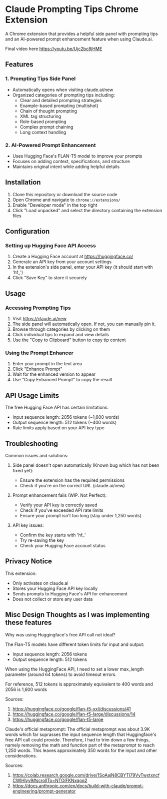 # Claude Prompting Tips Chrome Extension

A Chrome extension that provides a helpful side panel with prompting tips and an AI-powered prompt enhancement feature when using Claude.ai.

Final video here https://youtu.be/Ujc2bc8jHME

## Features

### 1. Prompting Tips Side Panel
- Automatically opens when visiting claude.ai/new
- Organized categories of prompting tips including:
  - Clear and detailed prompting strategies
  - Example-based prompting (multishot)
  - Chain of thought prompting
  - XML tag structuring
  - Role-based prompting
  - Complex prompt chaining
  - Long context handling

### 2. AI-Powered Prompt Enhancement
- Uses Hugging Face's FLAN-T5 model to improve your prompts
- Focuses on adding context, specifications, and structure
- Maintains original intent while adding helpful details

## Installation

1. Clone this repository or download the source code
2. Open Chrome and navigate to `chrome://extensions/`
3. Enable "Developer mode" in the top right
4. Click "Load unpacked" and select the directory containing the extension files

## Configuration

### Setting up Hugging Face API Access
1. Create a Hugging Face account at https://huggingface.co/
2. Generate an API key from your account settings
3. In the extension's side panel, enter your API key (it should start with 'hf_')
4. Click "Save Key" to store it securely

## Usage

### Accessing Prompting Tips
1. Visit https://claude.ai/new
2. The side panel will automatically open. If not, you can manually pin it.
3. Browse through categories by clicking on them
4. Click individual tips to expand and view details
5. Use the "Copy to Clipboard" button to copy tip content

### Using the Prompt Enhancer
1. Enter your prompt in the text area
2. Click "Enhance Prompt"
3. Wait for the enhanced version to appear
4. Use "Copy Enhanced Prompt" to copy the result

## API Usage Limits

The free Hugging Face API has certain limitations:
- Input sequence length: 2056 tokens (~1,600 words)
- Output sequence length: 512 tokens (~400 words)
- Rate limits apply based on your API key type

## Troubleshooting

Common issues and solutions:

1. Side panel doesn't open automatically (Known bug which has not been fixed yet): 
   - Ensure the extension has the required permissions
   - Check if you're on the correct URL (claude.ai/new)

2. Prompt enhancement fails (WIP. Not Perfect):
   - Verify your API key is correctly saved
   - Check if you've exceeded API rate limits
   - Ensure your prompt isn't too long (stay under 1,250 words)

3. API key issues:
   - Confirm the key starts with 'hf_'
   - Try re-saving the key
   - Check your Hugging Face account status

## Privacy Notice

This extension:
- Only activates on claude.ai
- Stores your Hugging Face API key locally
- Sends prompts to Hugging Face's API for enhancement
- Does not collect or store any user data

## Misc Design Thoughts as I was implementing these features
Why was using Huggingface's free API call not ideal?

The Flan-T5 models have different token limits for input and output:
- Input sequence length: 2056 tokens
- Output sequence length: 512 tokens

When using the HuggingFace API, I need to set a lower max_length parameter (around 64 tokens) to avoid timeout errors. 

For reference, 512 tokens is approximately equivalent to 400 words and 2056 is 1,600 words

Sources:
1. https://huggingface.co/google/flan-t5-xxl/discussions/41
2. https://huggingface.co/google/flan-t5-large/discussions/14
3. https://huggingface.co/google/flan-t5-large

Claude's official metaprompt:
The official metaprompt was about 3.9K words which far suprasses the input sequence length that Huggingface's free API call could provide. Therefore, I had to trim down a few things, namely removing the math and function part of the metaprompt to reach 1,250 words. This leaves approximately 350 words for the input and other considerations.

Sources:
1. https://colab.research.google.com/drive/1SoAajN8CBYTl79VyTwxtxncfCWlHlyy9#scrollTo=NTOiFKNxqoq2
2. https://docs.anthropic.com/en/docs/build-with-claude/prompt-engineering/prompt-generator